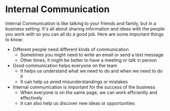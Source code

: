 # Internal Communication

Internal Communication is like talking to your friends and family, but in a business setting. It's all about sharing information and ideas with the people you work with so you can all do a good job. Here are some important things to know:

* Different people need different kinds of communication
  * Sometimes you might need to write an email or send a text message
  * Other times, it might be better to have a meeting or talk in person
* Good communication helps everyone on the team
  * It helps us understand what we need to do and when we need to do it
  * It can help us avoid misunderstandings or mistakes
* Internal communication is important for the success of the business
  * When everyone is on the same page, we can work efficiently and effectively
  * It can also help us discover new ideas or opportunities
